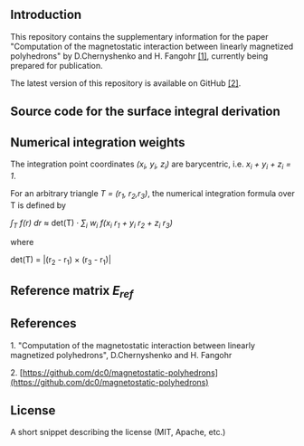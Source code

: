 ## Introduction

This repository contains the supplementary information for the paper "Computation of the magnetostatic interaction between linearly magnetized polyhedrons" by D.Chernyshenko and 
H. Fangohr [[1]](#ref1), currently being prepared for publication.

The latest version of this repository is available on GitHub [[2]](#ref2)</a>.


## Source code for the surface integral derivation


## Numerical integration weights

The integration point coordinates _(x<sub>i</sub>, y<sub>i</sub>, z<sub>i</sub>)_ are barycentric, i.e. _x<sub>i</sub> + y<sub>i</sub> + z<sub>i</sub> = 1_.

For an arbitrary triangle _T = (r<sub>1</sub>, r<sub>2</sub>,r<sub>3</sub>)_, the numerical integration formula over T is defined by 

_&int;<sub>T</sub> f(r) dr_ &approx; det(T) &middot; _&sum;<sub>i</sub>  w<sub>i</sub> f(x<sub>i</sub> r<sub>1</sub> + y<sub>i</sub> r<sub>2</sub> + z<sub>i</sub> r<sub>3</sub>)_

where 

det(T) = |(r<sub>2</sub> - r<sub>1</sub>) &times; (r<sub>3</sub> - r<sub>1</sub>)|

## Reference matrix _E<sub>ref</sub>_


## References

<a name="ref1">1.</a> "Computation of the magnetostatic interaction between linearly magnetized polyhedrons", D.Chernyshenko and H. Fangohr

<a name="ref1">2.</a> [https://github.com/dc0/magnetostatic-polyhedrons](https://github.com/dc0/magnetostatic-polyhedrons)

## License

A short snippet describing the license (MIT, Apache, etc.)

